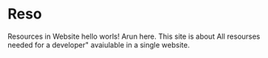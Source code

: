 # Reso
Resources in Website
hello worls!
Arun here. This site is about All resourses needed for a developer" avaiulable in a single website.
